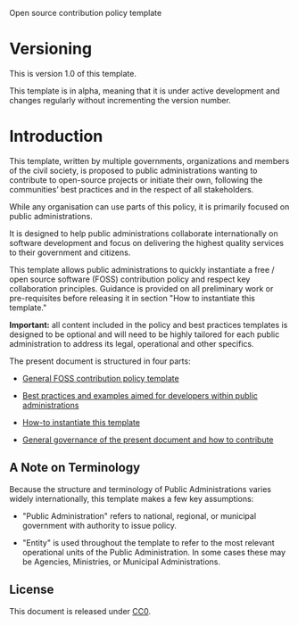 Open source contribution policy template 

# Versioning

This is version 1.0 of this template. 

This template is in alpha, meaning that it is under active development and changes regularly without incrementing the version number. 

# Introduction

This template, written by multiple governments, organizations and members of the civil society, is proposed to public administrations wanting to contribute to open-source projects or initiate their own, following the communities’ best practices and in the respect of all stakeholders. 

While any organisation can use parts of this policy, it is primarily focused on public administrations. 

It is designed to help public administrations collaborate internationally on software development and focus on delivering the highest quality services to their government and citizens.

This template allows public administrations to quickly instantiate a free / open source software (FOSS) contribution policy and respect key collaboration principles. Guidance is provided on all preliminary work or pre-requisites before releasing it in section "How to instantiate this template."

**Important:** all content included in the policy and best practices templates is designed to be optional and will need to be highly tailored for each public administration to address its legal, operational and other specifics.

The present document is structured in four parts:

* [General FOSS contribution policy template](FOSSPolicyTemplate.md) 

* [Best practices and examples aimed for developers within public administrations](BestpracticesTemplate.md)

* [How-to instantiate this template](HowToInstantiate.md)

* [General governance of the present document and how to contribute](Governance.md)

## A Note on Terminology

Because the structure and terminology of Public Administrations varies widely internationally, this template makes a few key assumptions:

* "Public Administration" refers to national, regional, or municipal government with authority to issue policy.  

* "Entity" is used throughout the template to refer to the most relevant operational units of the Public Administration. In some cases these may be Agencies, Ministries, or Municipal Administrations.

## License

This document is released under [CC0](LICENSE.md).

